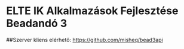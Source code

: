 # ELTE IK Alkalmazások Fejlesztése Beadandó 3
##Szerver
kliens elérhető: https://github.com/misheq/bead3api
